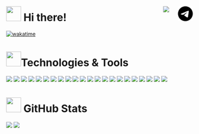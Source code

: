 <h1>
  <img src="https://media.tenor.com/ttMsN_OQVv0AAAAj/luffy-gear-5.gif" width="40" height="40">
  Hi there!

  <a href="https://t.me/beoningg">
    <picture>
      <source width="40" align="right" media="(prefers-color-scheme: dark)" srcset="icons/telegram-light.svg">
      <img width="40" align="right" src="icons/telegram-dark.svg" />
    </picture>
  </a>

  <a href="https://instagram.com/beoningg">
    <picture>
      <source width="40" align="right" media="(prefers-color-scheme: dark)" srcset="icons/instagram-light.svg">
      <img width="40" align="right" src="icons/twitch-dark.svg" />
    </picture>
  </a>
</h1>

[![wakatime](https://wakatime.com/badge/user/d8114194-0515-4601-85f4-45cf5fddfbad.svg?style=flat-square)](https://wakatime.com/@d8114194-0515-4601-85f4-45cf5fddfbad)

<h1><img src="https://media.tenor.com/bU8W2-lHZhYAAAAi/luffy.gif" width="40" height="40">Technologies & Tools</h1>

![](https://img.shields.io/badge/Sass-informational?style=flat-square&logo=sass&logoColor=ffffff&color=cd649b)
![](https://img.shields.io/badge/TypeScript-informational?style=flat-square&logo=typescript&logoColor=ffffff&color=007acc)
![](https://img.shields.io/badge/React-informational?style=flat-square&logo=react&logoColor=ffffff&color=066d89)
![](https://img.shields.io/badge/MUI-informational?style=flat-square&logo=mui&logoColor=ffffff&color=1d70df)
![](https://img.shields.io/badge/Antd-informational?style=flat-square&logo=antdesign&logoColor=ffffff&color=1867dc)
![](https://img.shields.io/badge/Shadcn%2Fui-informational?style=flat-square&logo=Shadcn%2Fui&logoColor=ffffff&color=000000)
![](https://img.shields.io/badge/Redux%20Toolkit-informational?style=flat-square&logo=redux&logoColor=ffffff&color=593d88)
![](https://img.shields.io/badge/MobX-informational?style=flat-square&logo=mobx&logoColor=ffffff&color=db5a17)
![](https://img.shields.io/badge/Next-informational?style=flat-square&logo=next.js&logoColor=ffffff&color=000000)
![](https://img.shields.io/badge/Webpack-informational?style=flat-square&logo=webpack&logoColor=ffffff&color=549ac7)
![](https://img.shields.io/badge/Vite-informational?style=flat-square&logo=vite&logoColor=ffffff&color=b500fe)
![](https://img.shields.io/badge/Node-informational?style=flat-square&logo=node.js&logoColor=ffffff&color=3c873a)
![](https://img.shields.io/badge/PostgreSQL-informational?style=flat-square&logo=postgresql&logoColor=ffffff&color=336791)
![](https://img.shields.io/badge/VS%20Code-informational?style=flat-square&logo=webstorm&logoColor=white&color=007acc)
![](https://img.shields.io/badge/PNPM-informational?style=flat-square&logo=pnpm&logoColor=ffffff&color=f9ad00)
![](https://img.shields.io/badge/yarn-informational?style=flat-square&logo=yarn&logoColor=ffffff&color=262456)
![](https://img.shields.io/badge/Turborepo-informational?style=flat-square&logo=turborepo&logoColor=ffffff&color=ef4444)
![](https://img.shields.io/badge/NX-informational?style=flat-square&logo=nx&logoColor=ffffff&color=10172a)
![](https://img.shields.io/badge/Swagger-informational?style=flat-square&logo=swagger&logoColor=ffffff&color=54ca8f)
![](https://img.shields.io/badge/Docker-informational?style=flat-square&logo=docker&logoColor=ffffff&color=1b64ee)
![](https://img.shields.io/badge/Arch%20Linux-informational?style=flat-square&logo=archlinux&logoColor=ffffff&color=0094da)
![](https://img.shields.io/badge/nginx-informational?style=flat-square&logo=nginx&logoColor=ffffff&color=009637)

<h1><img src="octocats/mona-loading.gif" width="40" height="40"> GitHub Stats</h1>

<div>
  <img height="180em" src="https://github-readme-stats.vercel.app/api?username=beoning&layout=compact&show_icons=true&theme=white&hide_border=true&icon_color=2a84ea&bg_color=00000000&text_color=2a84ea" />
  <img height="180em" src="https://github-readme-stats.vercel.app/api/top-langs/?username=beoning&layout=compact&theme=white&hide_border=true&icon_color=2a84ea&bg_color=00000000&text_color=2a84ea" />
</div>
